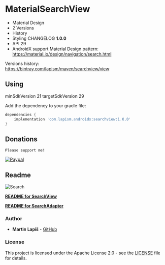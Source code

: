 # MaterialSearchView

 - Material Design 
 - 2 Versions
 - History
 - Styling
 CHANGELOG
**1.0.0**
- API 29
- AndroidX support
Material Design pattern:  
https://material.io/design/navigation/search.html  

Versions history:  
https://bintray.com/lapism/maven/searchview/view

## Using
minSdkVersion 21
targetSdkVersion 29

Add the dependency to your gradle file:
```groovy
dependencies {
    implementation 'com.lapism.androidx:searchview:1.0.0'
}
```

## Donations

`Please support me!`

<a href="https://www.paypal.me/lapism">
  <img alt="Paypal"
       src="https://github.com/lapism/MaterialSearchView/blob/searchview/images/donate.png" />
</a>

## Readme

![Search](https://github.com/lapism/MaterialSearchView/blob/searchview/images/search.png)

**[README for SearchView](https://github.com/lapism/MaterialSearchView/blob/searchview/README_SearchView.md)**  

**[README for SearchAdapter](https://github.com/lapism/MaterialSearchView/blob/searchview/README_SearchAdapter.md)**  

### Author

* **Martin Lapiš** - [GitHub](https://github.com/lapism)

### License

This project is licensed under the Apache License 2.0 - see the [LICENSE](https://github.com/lapism/MaterialSearchView/blob/searchview/LICENSE) file for details.
